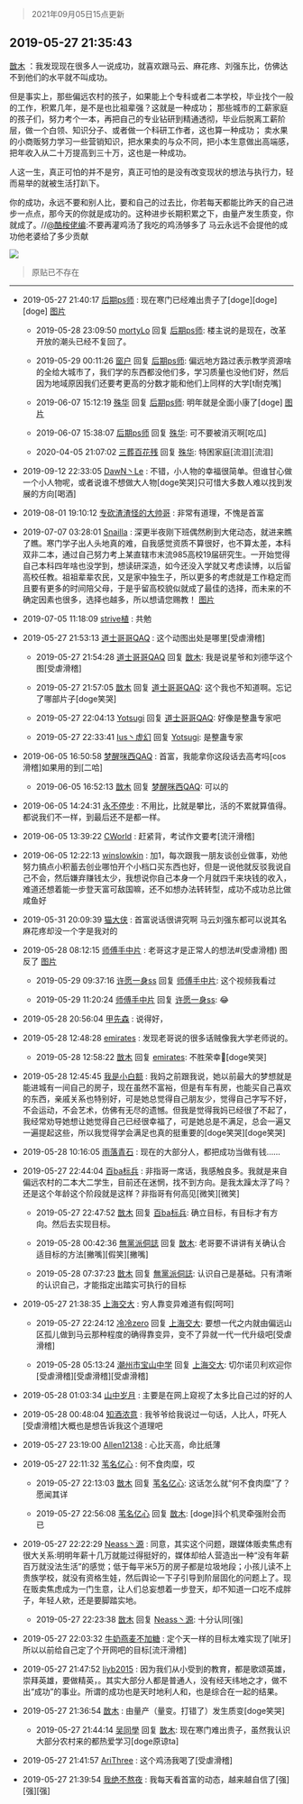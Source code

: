 > 2021年09月05日15点更新
<link rel="stylesheet" href="https://cdn.jsdelivr.net/gh/taotie6/sampleJSON@main/css/photo_show.css">


 ## 2019-05-27 21:35:43 

 [㪚木](https://www.coolapk.com/feed/11930869?shareKey=MDcyYTNhODhlNDk1NjEzMTc0YWY~) ：我发现现在很多人一说成功，就喜欢跟马云、麻花疼、刘强东比，仿佛达不到他们的水平就不叫成功。

但是事实上，那些偏远农村的孩子，如果能上个专科或者二本学校，毕业找个一般的工作，积累几年，是不是也比祖辈强？这就是一种成功；
那些城市的工薪家庭的孩子们，努力考个一本<!--break-->，再把自己的专业钻研到精通透彻，毕业后脱离工薪阶层，做一个白领、知识分子、或者做一个科研工作者，这也算一种成功；
卖水果的小商贩努力学习一些营销知识，把水果卖的与众不同，把小本生意做出高端感，把年收入从二十万提高到三十万，这也是一种成功。

人这一生，真正可怕的并不是穷，真正可怕的是没有改变现状的想法与执行力，轻而易举的就被生活打趴下。

你的成功，永远不要和别人比，要和自己的过去比，你若每天都能比昨天的自己进步一点点，那今天的你就是成功的。这种进步长期积累之下，由量产发生质变，你就成了。//<a class="feed-link-uname" href="/u/酷桉佬编">@酷桉佬编</a>:不要再灌鸡汤了我吃的鸡汤够多了
马云永远不会提他的成功他老婆给了多少贡献 

<div class="album">
<img class="img-item" src="http://image.coolapk.com/feed/2019/0412/14/1081091_1555050917_553@393x235.gif" />
</div>

> 原贴已不存在 

 ------- 

- 2019-05-27 21:40:17 [后期ps师](uid=871079) : 现在寒门已经难出贵子了[doge][doge][doge] [图片](http://image.coolapk.com/feed/2019/0527/21/871079_4414_3839@580x552.jpg)

    - 2019-05-28 23:09:50 [mortyLo](uid=1973928) 回复 [后期ps师](uid=871079): 楼主说的是现在，改革开放的潮头已经不复回了。 

    - 2019-05-29 00:11:26 [窗户](uid=1588188) 回复 [后期ps师](uid=871079): 偏远地方路过表示教学资源啥的全给大城市了，我们学的东西都没他们多，学习质量也没他们好，然后因为地域原因我们还要考更高的分数才能和他们上同样的大学[t耐克嘴] 

    - 2019-06-07 15:12:19 [殊华](uid=1148527) 回复 [后期ps师](uid=871079): 明年就是全面小康了[doge] [图片](http://image.coolapk.com/feed/2019/0607/15/1148527_2fd2b65c_1537_5701@400x472.jpeg)

    - 2019-06-07 15:38:07 [后期ps师](uid=871079) 回复 [殊华](uid=1148527): 可不要被消灭啊[吃瓜] 

    - 2020-04-05 21:07:02 [三葬百花残](uid=2256273) 回复 [殊华](uid=1148527): 特困家庭[流泪][流泪] 

- 2019-09-12 22:33:05 [DawN丶Le](uid=1099649) : 不错，小人物的幸福很简单。但谁甘心做一个小人物呢，或者说谁不想做大人物[doge笑哭]只可惜大多数人难以找到发展的方向[喝酒] 

- 2019-08-01 19:10:12 [专砍渣渣怪的大帅哥](uid=1033906) : 非常有道理，不愧是首富 

- 2019-07-07 03:28:01 [Snailla](uid=751855) : 深更半夜刚下班偶然刷到大佬动态，就进来瞧了瞧。寒门学子出人头地真的难，自我感觉资质不算很好，也不算太差，本科双非二本，通过自己努力考上某直辖市末流985高校19届研究生。一开始觉得自己本科四年啥也没学到，想读研深造，如今还没入学就又考虑读博，以后留高校任教。祖祖辈辈农民<!--break-->，又是家中独生子，所以更多的考虑就是工作稳定而且要有更多的时间陪父母，于是乎留高校貌似就成了最佳的选择，而未来的不确定因素也很多，选择也越多，所以想请您赐教！ [图片](http://image.coolapk.com/feed/2019/0707/03/751855_b3058463_1280_5611@1504x2000.jpeg)

- 2019-07-05 11:18:09 [strive植](uid=1468928) : 共勉 

- 2019-05-27 21:53:13 [道士哥哥QAQ](uid=857333) : 这个动图出处是哪里[受虐滑稽] 

    - 2019-05-27 21:54:28 [道士哥哥QAQ](uid=857333) 回复 [㪚木](uid=1081091): 我是说星爷和刘德华这个图[受虐滑稽] 

    - 2019-05-27 21:57:05 [㪚木](uid=1081091) 回复 [道士哥哥QAQ](uid=857333): 这个我也不知道啊。忘记了哪部片子[doge笑哭] 

    - 2019-05-27 22:04:13 [Yotsugi](uid=2555065) 回复 [道士哥哥QAQ](uid=857333): 好像是整蛊专家吧 

    - 2019-05-27 22:33:41 [Ius丶虚幻](uid=1849202) 回复 [Yotsugi](uid=2555065): 是整蛊专家 

- 2019-06-05 16:50:58 [梦醒咪西QAQ](uid=1444673) : 首富，我能拿你这段话去高考吗[cos滑稽]如果用的到[二哈] 

    - 2019-06-05 16:52:13 [㪚木](uid=1081091) 回复 [梦醒咪西QAQ](uid=1444673): 可以的 

- 2019-06-05 14:24:31 [永不停步](uid=2069816) : 不用比，比就是攀比，活的不累就算值得。
都说我们不一样，到最后还不是都一样。 

- 2019-06-05 13:39:22 [CWorld](uid=1384771) : 赶紧背，考试作文要考[流汗滑稽] 

- 2019-06-05 12:22:13 [winslowkin](uid=1085009) : 加1，每次跟我一朋友谈创业做事，劝他努力搞点小积蓄去创业哪怕开个小档口买东西也好，但是一说他就反驳我说自己不会，然后嫌弃赚钱太少，我想说你自己本身一个月就四千来块钱的收入，难道还想着能一步登天富可敌国嘛，还不如想办法转转型，成功不成功总比做咸鱼好 

- 2019-05-31 20:09:39 [猫大侠](uid=692666) : 首富说话很讲究啊 马云刘强东都可以说其名 麻花疼却没一个字是我对的 

- 2019-05-28 08:12:15 [师傅手中片](uid=1467971) : 老哥这才是正常人的想法#(受虐滑稽) 图反了 [图片](http://image.coolapk.com/feed/2019/0528/08/1467971_2333_4567@2048x3072.jpg)

    - 2019-05-29 09:37:16 [许愿一身ss](uid=931076) 回复 [师傅手中片](uid=1467971): 这个视频我看过 

    - 2019-05-29 11:20:24 [师傅手中片](uid=1467971) 回复 [许愿一身ss](uid=931076): 😂 

- 2019-05-28 20:56:04 [甲先森](uid=863032) : 说得好， 

- 2019-05-28 12:48:28 [emirates](uid=2140963) : 发现老哥说的很多话贼像我大学老师说的。 

    - 2019-05-28 12:58:22 [㪚木](uid=1081091) 回复 [emirates](uid=2140963): 不胜荣幸🍉[doge笑哭] 

- 2019-05-28 12:45:45 [我是小白额](uid=2212394) : 我妈之前跟我说，她以前最大的梦想就是能进城有一间自己的房子，现在虽然不富裕，但是有车有房，也能买自己喜欢的东西，亲戚关系也特别好，可是她总觉得自己朋友少，觉得自己字写不好，不会运动，不会艺术，仿佛有无尽的遗憾。但我是觉得我妈已经很了不起了，我经常劝导她想让她觉得自己已经很幸福了<!--break-->，可是她总是不满足，总会一遍又一遍提起这些，所以我觉得学会满足也真的挺重要的[doge笑哭][doge笑哭] 

- 2019-05-28 10:16:05 [雨落青石](uid=1604471) : 现在的大部分人，都把成功当做有钱…… 

- 2019-05-27 22:44:04 [百ba标兵](uid=1436451) : 非指哥一席话，我感触良多。我就是来自偏远农村的二本大二学生，目前还在迷惘，找不到方向。是我太躁太浮了吗？还是这个年龄这个阶段就是这样？非指哥有何高见[微笑][微笑] 

    - 2019-05-27 22:47:52 [㪚木](uid=1081091) 回复 [百ba标兵](uid=1436451): 确立目标，有目标才有方向。然后去实现目标。 

    - 2019-05-28 00:42:36 [無黨派侗誌](uid=963651) 回复 [㪚木](uid=1081091): 老哥要不讲讲有关确认合适目标的方法[撇嘴][假笑][撇嘴] 

    - 2019-05-28 07:37:23 [㪚木](uid=1081091) 回复 [無黨派侗誌](uid=963651): 认识自己是基础。只有清晰的认识自己，才能指定出踏实可执行的目标 

- 2019-05-27 21:38:35 [上海交大](uid=2078503) : 穷人靠变异难道有假[呵呵] 

    - 2019-05-27 22:24:12 [冷冷zero](uid=1161800) 回复 [上海交大](uid=2078503): 要想一代之内就由偏远山区孤儿做到马云那种程度的确得靠变异，变不了异就一代一代升级吧[受虐滑稽] 

    - 2019-05-28 05:13:24 [潮州市宝山中学](uid=1663515) 回复 [上海交大](uid=2078503): 切尔诺贝利欢迎你[受虐滑稽][受虐滑稽][受虐滑稽] 

- 2019-05-28 01:03:34 [山中岁月](uid=2158518) : 主要是在网上窥视了太多比自己过的好的人 

- 2019-05-28 00:48:04 [知酒浓意](uid=627669) : 我爷爷给我说过一句话，人比人，吓死人[受虐滑稽]大概也是想告诉我这个道理吧 

- 2019-05-27 23:19:00 [Allen12138](uid=790158) : 心比天高，命比纸薄 

- 2019-05-27 22:11:32 [苇名亿心](uid=1968788) : 何不食肉糜，哎 

    - 2019-05-27 22:13:03 [㪚木](uid=1081091) 回复 [苇名亿心](uid=1968788): 这话怎么就“何不食肉糜”了？愿闻其详 

    - 2019-05-27 22:56:08 [苇名亿心](uid=1968788) 回复 [㪚木](uid=1081091): [doge]抖个机灵牵强附会而已 

- 2019-05-27 22:22:29 [Neass丶源](uid=1009487) : 同意，其实这个问题，跟媒体贩卖焦虑有很大关系:明明年薪十几万就能过得挺好的，媒体却给人营造出一种“没有年薪百万就没法生活”的感觉；低于每平米5万的房子都是垃圾地段；小孩儿读不上贵族学校，就没有资格生娃，然后舆论一下子引导到阶层固化的问题上了。现在贩卖焦虑成为一门生意<!--break-->，让人们总妄想着一步登天，却不知道一口吃不成胖子，年轻人欸，还是要脚踏实地。 

    - 2019-05-27 22:23:38 [㪚木](uid=1081091) 回复 [Neass丶源](uid=1009487): 十分认同[强] 

- 2019-05-27 22:03:32 [牛奶燕麦不加糖](uid=633325) : 定个天一样的目标太难实现了[呲牙]所以以前给自己定了个开网吧的目标[流汗滑稽] 

- 2019-05-27 21:47:52 [liyb2015](uid=1285262) : 因为我们从小受到的教育，都是歌颂英雄，崇拜英雄，要做精英，。其实大部分人都是普通人，没有经天纬地之才，做不出“成功”的事业。所谓的成功也是天时地利人和，也是综合在一起的结果。 

- 2019-05-27 21:36:54 [㪚木](uid=1081091) : 由量产（量变。打错了）发生质变[doge笑哭] 

    - 2019-05-27 21:44:14 [吴同學](uid=1320218) 回复 [㪚木](uid=1081091): 现在寒门难出贵子，虽然我认识大部分农村来的都热爱学习[doge原谅ta] 

- 2019-05-27 21:41:57 [AriThree](uid=1560115) : 这个鸡汤我喝了[受虐滑稽] 

- 2019-05-27 21:39:54 [我绝不熬夜](uid=2561334) : 我每天看首富的动态，越来越自信了[强][强][强] 

